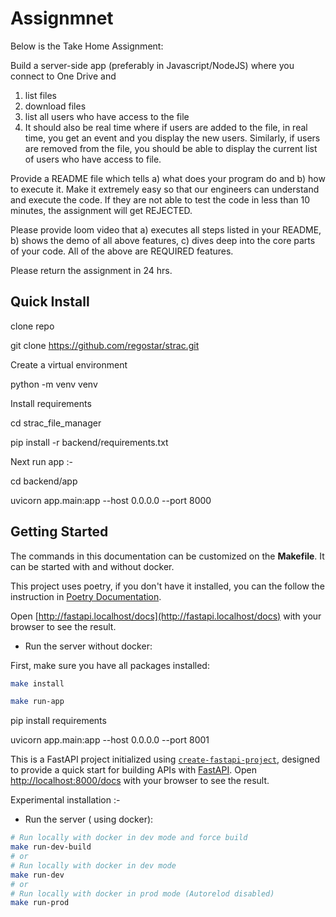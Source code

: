 # Assignmnet

Below is the Take Home Assignment:

Build a server-side app (preferably in Javascript/NodeJS) where you connect to One Drive and
1. list files
2. download files
4. list all users who have access to the file
5. It should also be real time where if users are added to the file, in real time, you get an event and you display the new users. Similarly, if users are removed from the file, you should be able to display the current list of users who have access to file.


Provide a README file which tells a) what does your program do and b) how to execute it. Make it extremely easy so that our engineers can understand and execute the code. If they are not able to test the code in less than 10 minutes, the assignment will get REJECTED.

Please provide loom video that a) executes all steps listed in your README, b) shows the demo of all above features, c) dives deep into the core parts of your code.
All of the above are REQUIRED features.

Please return the assignment in 24 hrs.

## Quick Install

clone repo

git clone https://github.com/regostar/strac.git

Create a virtual environment

python -m venv venv

Install requirements

cd strac_file_manager

pip install -r backend/requirements.txt

Next run app :- 

cd backend/app

uvicorn app.main:app --host 0.0.0.0 --port 8000


## Getting Started

The commands in this documentation can be customized on the **Makefile**. It can be started with and without docker.

This project uses poetry, if you don't have it installed, you can the follow the instruction in [Poetry Documentation](https://python-poetry.org/docs/#installation).


Open [http://fastapi.localhost/docs](http://fastapi.localhost/docs) with your browser to see the result.


- Run the server without docker:

First, make sure you have all packages installed:

```bash
make install
```

```bash
make run-app
```
pip install requirements 

uvicorn app.main:app --host 0.0.0.0 --port 8001


This is a FastAPI project initialized using [`create-fastapi-project`](https://github.com/allient/create-fastapi-project), designed to provide a quick start for building APIs with [FastAPI](https://fastapi.tiangolo.com/).
Open [http://localhost:8000/docs](http://localhost:8000/docs) with your browser to see the result.



Experimental installation :- 
- Run the server ( using docker):

```bash
# Run locally with docker in dev mode and force build
make run-dev-build
# or
# Run locally with docker in dev mode
make run-dev
# or
# Run locally with docker in prod mode (Autorelod disabled)
make run-prod
```

